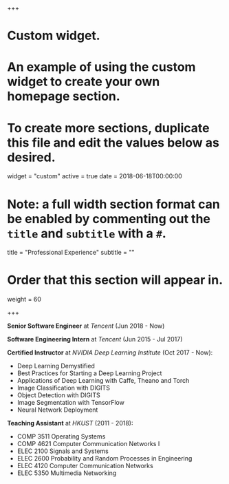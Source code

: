 +++
# Custom widget.
# An example of using the custom widget to create your own homepage section.
# To create more sections, duplicate this file and edit the values below as desired.
widget = "custom"
active = true
date = 2018-06-18T00:00:00

# Note: a full width section format can be enabled by commenting out the `title` and `subtitle` with a `#`.
title = "Professional Experience"
subtitle = ""

# Order that this section will appear in.
weight = 60

+++

**Senior Software Engineer** at *Tencent* (Jun 2018 - Now)

**Software Engineering Intern** at *Tencent* (Jun 2015 - Jul 2017)

**Certified Instructor** at *NVIDIA Deep Learning Institute* (Oct 2017 - Now):

- Deep Learning Demystified
- Best Practices for Starting a Deep Learning Project
- Applications of Deep Learning with Caffe, Theano and Torch
- Image Classification with DIGITS
- Object Detection with DIGITS
- Image Segmentation with TensorFlow
- Neural Network Deployment

**Teaching Assistant** at *HKUST* (2011 - 2018):

- COMP 3511 Operating Systems
- COMP 4621 Computer Communication Networks I
- ELEC 2100 Signals and Systems
- ELEC 2600 Probability and Random Processes in Engineering
- ELEC 4120	Computer Communication Networks
- ELEC 5350 Multimedia Networking
